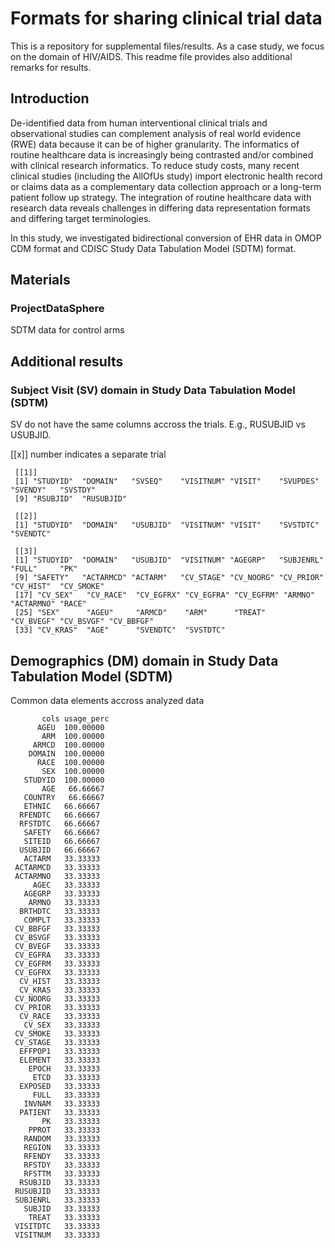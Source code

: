 # Formats for sharing clinical trial data 

This is a repository for supplemental files/results.
As a case study, we focus on the domain of HIV/AIDS.
This readme file provides also additional remarks for results.
 

## Introduction
De-identified data from human interventional clinical trials and observational studies can complement analysis of real world evidence (RWE) data because it can be of higher granularity. The informatics of routine healthcare data is increasingly being contrasted and/or combined with clinical research informatics. To reduce study costs, many recent clinical studies (including the AllOfUs study) import electronic health record or claims data as a complementary data collection approach or a long-term patient follow up strategy. The integration of routine healthcare data with research data reveals challenges in differing data representation formats and differing target terminologies.

In this study, we investigated bidirectional conversion of EHR data in OMOP CDM format and CDISC Study Data Tabulation Model (SDTM) format.


## Materials
### ProjectDataSphere

SDTM data for control arms 

## Additional results

### Subject Visit (SV) domain in Study Data Tabulation Model (SDTM)

SV do not have the same columns accross the trials. E.g., RUSUBJID vs USUBJID.

[[x]] number indicates a separate trial

```
 [[1]]
 [1] "STUDYID"  "DOMAIN"   "SVSEQ"    "VISITNUM" "VISIT"    "SVUPDES"  "SVENDY"   "SVSTDY"
 [9] "RSUBJID"  "RUSUBJID"

 [[2]]
 [1] "STUDYID"  "DOMAIN"   "USUBJID"  "VISITNUM" "VISIT"    "SVSTDTC"  "SVENDTC"

 [[3]]
 [1] "STUDYID"  "DOMAIN"   "USUBJID"  "VISITNUM" "AGEGRP"   "SUBJENRL" "FULL"     "PK"
 [9] "SAFETY"   "ACTARMCD" "ACTARM"   "CV_STAGE" "CV_NOORG" "CV_PRIOR" "CV_HIST"  "CV_SMOKE"
 [17] "CV_SEX"   "CV_RACE"  "CV_EGFRX" "CV_EGFRA" "CV_EGFRM" "ARMNO"    "ACTARMNO" "RACE"
 [25] "SEX"      "AGEU"     "ARMCD"    "ARM"      "TREAT"    "CV_BVEGF" "CV_BSVGF" "CV_BBFGF"
 [33] "CV_KRAS"  "AGE"      "SVENDTC"  "SVSTDTC"

```


## Demographics (DM) domain in Study Data Tabulation Model (SDTM)

Common data elements accross analyzed data

```
       cols usage_perc
      AGEU  100.00000
       ARM  100.00000
     ARMCD  100.00000
    DOMAIN  100.00000
      RACE  100.00000
       SEX  100.00000
   STUDYID  100.00000
       AGE   66.66667
   COUNTRY   66.66667
   ETHNIC   66.66667
  RFENDTC   66.66667
  RFSTDTC   66.66667
   SAFETY   66.66667
   SITEID   66.66667
  USUBJID   66.66667
   ACTARM   33.33333
 ACTARMCD   33.33333
 ACTARMNO   33.33333
     AGEC   33.33333
   AGEGRP   33.33333
    ARMNO   33.33333
  BRTHDTC   33.33333
   COMPLT   33.33333
 CV_BBFGF   33.33333
 CV_BSVGF   33.33333
 CV_BVEGF   33.33333
 CV_EGFRA   33.33333
 CV_EGFRM   33.33333
 CV_EGFRX   33.33333
  CV_HIST   33.33333
  CV_KRAS   33.33333
 CV_NOORG   33.33333
 CV_PRIOR   33.33333
  CV_RACE   33.33333
   CV_SEX   33.33333
 CV_SMOKE   33.33333
 CV_STAGE   33.33333
  EFFPOP1   33.33333
  ELEMENT   33.33333
    EPOCH   33.33333
     ETCD   33.33333
  EXPOSED   33.33333
     FULL   33.33333
   INVNAM   33.33333
  PATIENT   33.33333
       PK   33.33333
    PPROT   33.33333
   RANDOM   33.33333
   REGION   33.33333
   RFENDY   33.33333
   RFSTDY   33.33333
   RFSTTM   33.33333
  RSUBJID   33.33333
 RUSUBJID   33.33333
 SUBJENRL   33.33333
   SUBJID   33.33333
    TREAT   33.33333
 VISITDTC   33.33333
 VISITNUM   33.33333
```